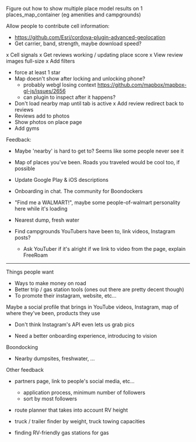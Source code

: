 Figure out how to show multiple place model results on 1 places_map_container (eg amenities and campgrounds)

Allow people to contribute cell information:
  - https://github.com/Esri/cordova-plugin-advanced-geolocation
  - Get carrier, band, strength, maybe download speed?

x Cell signals
x Get reviews working / updating place score
x View review images full-size
x Add filters
- force at least 1 star
- Map doesn't show after locking and unlocking phone?
  - probably webgl losing context https://github.com/mapbox/mapbox-gl-js/issues/2656
  - can plugin to inspect after it happens?
- Don't load nearby map until tab is active
x Add review redirect back to reviews
- Reviews add to photos
- Show photos on place page
- Add gyms


Feedback:
- Maybe 'nearby' is hard to get to? Seems like some people never see it
- Map of places you've been. Roads you traveled would be cool too, if possible


- Update Google Play & iOS descriptions
- Onboarding in chat. The community for Boondockers
- "Find me a WALMART!", maybe some people-of-walmart personality here while it's loading
- Nearest dump, fresh water
- Find campgrounds YouTubers have been to, link videos, Instagram posts?
  - Ask YouTuber if it's alright if we link to video from the page, explain FreeRoam

---

Things people want
- Ways to make money on road
- Better trip / gas station tools (ones out there are pretty decent though)
- To promote their instagram, website, etc...

Maybe a social profile that brings in YouTube videos, Instagram, map of where they've been, products they use
  - Don't think Instagram's API even lets us grab pics

- Need a better onboarding experience, introducing to vision

Boondocking
- Nearby dumpsites, freshwater, ...

Other feedback
- partners page, link to people's social media, etc...
  - application process, minimum number of followers
  - sort by most followers

- route planner that takes into account RV height
- truck / trailer finder by weight, truck towing capacities
- finding RV-friendly gas stations for gas
